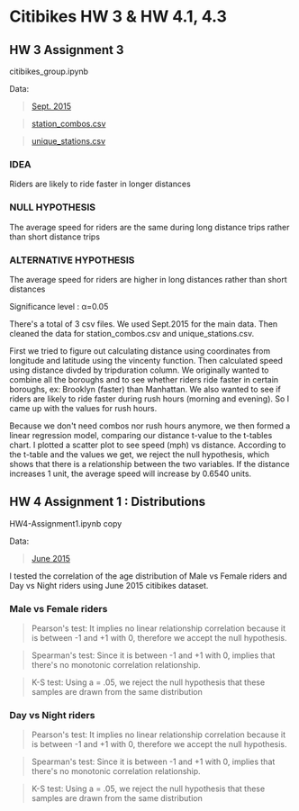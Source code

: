 # Citibikes HW 3 & HW 4.1, 4.3

## HW 3 Assignment 3

citibikes_group.ipynb

Data: 
> [Sept. 2015](https://drive.google.com/file/d/0B8EwoI-cGyuZY0QwWlFmNjlnMms/)

> [station_combos.csv](https://github.com/livenlulu/PUI2015_lkang/blob/master/citibikes/station_combos.csv)

> [unique_stations.csv](https://github.com/livenlulu/PUI2015_lkang/blob/master/citibikes/unique_stations.csv)

### IDEA
Riders are likely to ride faster in longer distances

### NULL HYPOTHESIS
The average speed for riders are the same during long distance trips rather than short distance trips

### ALTERNATIVE HYPOTHESIS

The average speed for riders are higher in long distances rather than short distances

Significance level : α=0.05

There's a total of 3 csv files. We used Sept.2015 for the main data. Then cleaned the data for station_combos.csv and unique_stations.csv.

First we tried to figure out calculating distance using coordinates from longitude and latitude using the vincenty function. Then calculated speed using distance divded by tripduration column. We originally wanted to combine all the boroughs and to see whether riders ride faster in certain boroughs, ex: Brooklyn (faster) than Manhattan. We also wanted to see if riders are likely to ride faster during rush hours (morning and evening). So I came up with the values for rush hours. 

Because we don't need combos nor rush hours anymore, we then formed a linear regression model, comparing our distance t-value to the t-tables chart. I plotted a scatter plot to see speed (mph) vs distance. According to the t-table and the values we get, we reject the null hypothesis, which shows that there is a relationship between the two variables. If the distance increases 1 unit, the average speed will increase by 0.6540 units. 


## HW 4 Assignment 1 : Distributions 

HW4-Assignment1.ipynb copy

Data: 
> [June 2015](https://s3.amazonaws.com/tripdata/201506-citibike-tripdata.zip)

I tested the correlation of the age distribution of Male vs Female riders and Day vs Night riders using June 2015 citibikes dataset.

### Male vs Female riders
> Pearson's test: It implies no linear relationship correlation because it is between -1 and +1 with 0, therefore we accept the null hypothesis.

> Spearman's test: Since it is between -1 and +1 with 0, implies that there's no monotonic correlation relationship.

> K-S test: Using a = .05, we reject the null hypothesis that these samples are drawn from the same distribution

### Day vs Night riders
> Pearson's test: It implies no linear relationship correlation because it is between -1 and +1 with 0, therefore we accept the null hypothesis.

> Spearman's test: Since it is between -1 and +1 with 0, implies that there's no monotonic correlation relationship.

> K-S test: Using a = .05, we reject the null hypothesis that these samples are drawn from the same distribution